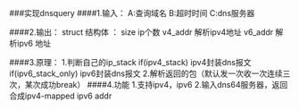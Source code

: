 ###实现dnsquery
####1.输入：
         A:查询域名
         B:超时时间
         C:dns服务器
 
 
####2.输出：
        struct 结构体 ：                     size           ip个数
                                            v4_addr        解析ipv4地址
                                            v6_addr        解析ipv6 地址
                                            
                                            
####3.原理：
              1.判断自己的ip_stack
                                    if(ipv4_stack)   ipv4封装dns报文
                                    if(ipv6_stack_only)    ipv6封装dns报文
                2.解析返回的包（默认发一次收一次连续三次，某次成功break）
####4.功能
            1.支持ipv4，ipv6
             2.输入dns64服务器，返回合成ipv4-mapped ipv6 addr
